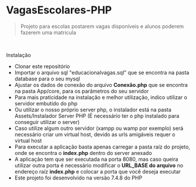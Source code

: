 # VagasEscolares-PHP

<blockquote>
 	Projeto para escolas postarem vagas disponíveis e alunos poderem fazerem uma matricula
</blockquote><br>

<p>Instalação</p>

<ul>
  <li>Clonar este repositório</li>
  <li>Importar o arquivo sql "educacionalvagas.sql" que se encontra na pasta database para o seu mysql</li>
  <li>Ajustar os dados de conexão do arquivo <strong>Conexão.php</strong> que se encontra na pasta App/core, para os parâmetros do seu servidor</li>
  <li>Para mais praticidade na instalação e melhor utilização, indico utilizar o servidor embutido do php</li>
  <li>Ou utilizar o nosso próprio server php, o instalador está na pasta Assets/Instalador Server PHP (É necessário ter o php instalado para conseguir utilizar o server)</li>
  <li>Caso utilize algum outro servidor (xampp ou wamp por exemplo) será necessário criar um virtual host, devido as urls amigáveis requer o virtual host </li>
  <li>Para executar a aplicação basta apenas carregar a pasta raíz do projeto, onde se encontra o <strong>index.php</strong> dentro do server anexado</li>
  <li>A aplicação tem que ser executada na porta 8080, mas caso queira utilizar outra porta é necessário modificar o <strong>URL_BASE do arquivo</strong> no endereço raíz <strong>index.php</strong> e colocar a porta que você deseja executar</li>
  <li>Este projeto foi desenvolvido na versão 7.4.8 do PHP</li>
</ul> 
